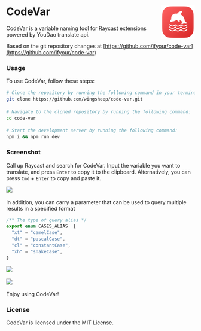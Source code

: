 <h1>
  CodeVar
  <img src="./assets/command-icon.png" width="90px" align="right" />
</h1>

CodeVar is a variable naming tool for [Raycast](https://www.raycast.com/) extensions powered by YouDao translate api.

Based on the git repository changes at [https://github.com/ifyour/code-var](https://github.com/ifyour/code-var)

### Usage

To use CodeVar, follow these steps:

```bash
# Clone the repository by running the following command in your terminal:
git clone https://github.com/wingsheep/code-var.git

# Navigate to the cloned repository by running the following command:
cd code-var

# Start the development server by running the following command:
npm i && npm run dev
```

### Screenshot

Call up Raycast and search for CodeVar. Input the variable you want to translate, and press `Enter` to copy it to the clipboard. Alternatively, you can press `Cmd` + `Enter` to copy and paste it.


![](https://cdn.jsdelivr.net/gh/wingsheep/FigureBed@master/img/codevar.png)

In addition, you can carry a parameter that can be used to query multiple results in a specified format

```ts
/** The type of query alias */
export enum CASES_ALIAS  {
  "xt" = "camelCase",
  "dt" = "pascalCase",
  "cl" = "constantCase",
  "xh" = "snakeCase",
}
```

![](https://cdn.jsdelivr.net/gh/wingsheep/FigureBed@master/img/xt.png)

![](https://cdn.jsdelivr.net/gh/wingsheep/FigureBed@master/img/xt2.png)


 Enjoy using CodeVar!

### License

CodeVar is licensed under the MIT License.
